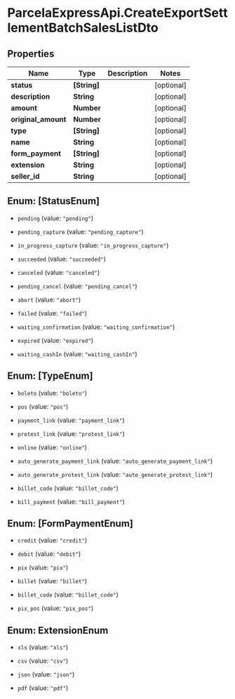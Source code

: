# ParcelaExpressApi.CreateExportSettlementBatchSalesListDto

## Properties

Name | Type | Description | Notes
------------ | ------------- | ------------- | -------------
**status** | **[String]** |  | [optional] 
**description** | **String** |  | [optional] 
**amount** | **Number** |  | [optional] 
**original_amount** | **Number** |  | [optional] 
**type** | **[String]** |  | [optional] 
**name** | **String** |  | [optional] 
**form_payment** | **[String]** |  | [optional] 
**extension** | **String** |  | [optional] 
**seller_id** | **String** |  | [optional] 



## Enum: [StatusEnum]


* `pending` (value: `"pending"`)

* `pending_capture` (value: `"pending_capture"`)

* `in_progress_capture` (value: `"in_progress_capture"`)

* `succeeded` (value: `"succeeded"`)

* `canceled` (value: `"canceled"`)

* `pending_cancel` (value: `"pending_cancel"`)

* `abort` (value: `"abort"`)

* `failed` (value: `"failed"`)

* `waiting_confirmation` (value: `"waiting_confirmation"`)

* `expired` (value: `"expired"`)

* `waiting_cashIn` (value: `"waiting_cashIn"`)





## Enum: [TypeEnum]


* `boleto` (value: `"boleto"`)

* `pos` (value: `"pos"`)

* `payment_link` (value: `"payment_link"`)

* `protest_link` (value: `"protest_link"`)

* `online` (value: `"online"`)

* `auto_generate_payment_link` (value: `"auto_generate_payment_link"`)

* `auto_generate_protest_link` (value: `"auto_generate_protest_link"`)

* `billet_code` (value: `"billet_code"`)

* `bill_payment` (value: `"bill_payment"`)





## Enum: [FormPaymentEnum]


* `credit` (value: `"credit"`)

* `debit` (value: `"debit"`)

* `pix` (value: `"pix"`)

* `billet` (value: `"billet"`)

* `billet_code` (value: `"billet_code"`)

* `pix_pos` (value: `"pix_pos"`)





## Enum: ExtensionEnum


* `xls` (value: `"xls"`)

* `csv` (value: `"csv"`)

* `json` (value: `"json"`)

* `pdf` (value: `"pdf"`)





